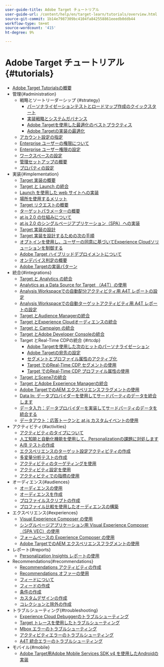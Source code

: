 ```yaml
---
user-guide-title: Adobe Target チュートリアル
user-guide-url: /content/help/en/target-learn/tutorials/overview.html
source-git-commit: 1b14e7987309bc4104fa842558861eeedb0ddb44
workflow-type: tm+mt
source-wordcount: '415'
ht-degree: 9%

---
```



# Adobe Target チュートリアル {#tutorials}

+ [Adobe Target Tutorialsの概要](../overview.md)
+ 管理{#administration}
   + 戦略とソートリーダーシップ {#strategy}
      + [パーソナライゼーションテストとロードマップ作成のクイックスタート](../strategy/create-personalization-roadmap-testing-plan.md)
      + [実装戦略とシステムガバナンス](../dev101/1-1-implementation-strategy-sys-governance.md)
      + [Adobe Targetを使用した最適化のベストプラクティス](../strategy/target-best-practices-for-optimization.md)
      + [Adobe Targetの実装の最適化](../strategy/optimize-your-target-implementation.md)
   + [アカウント設定の指定](../administration/set-up-account-preferences.md)
   + [Enterprise ユーザーの権限について](../administration/understanding-enterprise-user-permissions.md)
   + [Enterprise ユーザー権限の設定](../dev101/1-2-configure-ent-user-permissions.md)
   + [ワークスペースの設定](../administration/set-up-workspaces.md)
   + [管理セットアップの概要](../dev101/1-3-intro-to-admin-setup.md)
   + [プロパティの設定](../administration/set-up-properties.md)
+ 実装{#implementation}
   + [Target 実装の概要](../dev101/2-1-intro-to-target-implementation.md)
   + [Target と Launch の統合](../dev101/3-1-target-launch.md)
   + [Launch を使用した web サイトへの実装 ](https://experienceleague.adobe.com/docs/launch-learn/implementing-in-websites-with-launch/index.html?lang=ja)
   + [場所を使用するメリット](../dev101/2-2-benefits-of-locations.md)
   + [Target リクエストの概要](../dev101/2-3-intro-to-target-requests.md)
   + [ターゲットパラメーターの概要](../dev101/2-4-intro-to-target-params.md)
   + [at.js 2.0 の仕組みについて](../implementation/understanding-how-atjs-20-works.md)
   + [at.js 2.0 のシングルページアプリケーション（SPA）への実装](../implementation/implement-atjs-20-in-a-single-page-application.md)
   + [Target 実装の設計](../dev101/2-5-design-target-implementation.md)
   + [Target 実装を設計するための次の手順](../dev101/2-6-next-steps-design-target-implementation.md)
   + [ オプトインを使用し、ユーザーの同意に基づいてExperience Cloudソリューションを制御する ](https://experienceleague.adobe.com/docs/id-service/using/implementation/opt-in-service/use-opt-in-to-control-experience-cloud-activities-based-on-user-consent.html?lang=ja)
   + [Adobe Target ハイブリッドデプロイメントについて](../implementation/hybrid-deployment.md)
   + [オンデバイス判定の概要](../implementation/on-device-decisioning-overview.md)
   + [Adobe Targetの実装パターン](../implementation/implementation-patterns-for-adobe-target.md)
+ 統合{#integrations}
   + [Target と Analytics の統合](../dev101/3-2-target-analytics.md)
   + [Analytics as a Data Source for Target （A4T）の使用](../integrations/use-analytics-as-a-data-source-a4t.md)
   + [Analysis Workspaceでの自動配分アクティビティ用 A4T レポートの設定](../integrations/set-up-a4t-reports-in-analysis-workspace-for-auto-allocate-activities.md)
   + [Analysis Workspaceでの自動ターゲットアクティビティ用 A4T レポートの設定](../integrations/set-up-a4t-reports-in-analysis-workspace-for-auto-target-activities.md)
   + [Target とAudience Managerの統合](../dev101/3-3-target-dmp.md)
   + [Target とExperience Cloudオーディエンスの統合](../dev101/3-4-target-exc-audiences.md)
   + [Target と Campaign の統合](../dev101/3-6-target-campaign.md)
   + [Target とAdobe Developer Consoleの統合](../dev101/3-7-target-io.md)
   + Target とReal-Time CDPの統合 {#rtcdp}
      + [Adobe Targetを使用した次のヒットのパーソナライゼーション](../integrations/rtcdp/next-hit-personalization.md)
      + [Adobe Targetの宛先の設定](../integrations/rtcdp/configure-the-target-destination.md)
      + [セグメントとプロファイル属性のアクティブ化](../integrations/rtcdp/activate-segments-and-profile-attributes.md)
      + [Target でのReal-Time CDP セグメントの使用](../integrations/rtcdp/use-rtcdp-segments-in-target.md)
      + [Target でのReal-Time CDP プロファイル属性の使用](../integrations/rtcdp/use-rtcdp-profile-attributes-in-target.md)
   + [Target とScene7の統合](../dev101/3-8-target-scene7.md)
   + [Target とAdobe Experience Managerの統合](../dev101/3-5-target-aem.md)
   + [Adobe TargetでのAEM エクスペリエンスフラグメントの使用 ](https://helpx.adobe.com/experience-manager/kt/sites/using/experience-fragment-target-offer-feature-video-use.html)
   + [Data In: データプロバイダーを使用してサードパーティのデータを統合します](../integrations/use-data-providers-to-integrate-third-party-data.md)
   + [データ入力：データプロバイダーを実装してサードパーティのデータを統合する](../integrations/implement-data-providers-to-integrate-third-party-data.md)
   + [データアウト：応答トークンと at.js カスタムイベントの使用](../integrations/use-response-tokens-and-atjs-custom-events.md)
+ アクティビティ{#activities}
   + [アクティビティのタイプについて](../activities/understanding-the-types-of-activities.md)
   + [人工知能と自動化機能を使用して、Personalizationの課題に対処します](../activities/use-the-artificial-intelligence-and-automation-capabilities-to-meet-the-challenges-of-personalization.md)
   + [A/B テストの作成](../activities/create-ab-tests.md)
   + [エクスペリエンスのターゲット設定アクティビティの作成](../activities/create-experience-targeting-activities.md)
   + [多変量分析テストの作成](../activities/create-multivariate-tests.md)
   + [アクティビティのターゲティングを使用](../activities/use-activity-targeting.md)
   + [アクティビティ設定を使用](../activities/use-activity-settings.md)
   + [アクティビティでの指標の使用](../activities/use-metrics-in-activities.md)
+ オーディエンス{#audiences}
   + [オーディエンスの使用](../audiences/use-audiences.md)
   + [オーディエンスを作成](../audiences/create-audiences.md)
   + [プロファイルスクリプトの作成](../audiences/create-profile-scripts.md)
   + [プロファイル比較を使用したオーディエンスの構築](../audiences/use-profile-comparison-to-build-audiences.md)
+ エクスペリエンス{#experiences}
   + [Visual Experience Composer の使用](../experiences/use-the-visual-experience-composer.md)
   + [シングルページアプリケーション用 Visual Experience Composer （SPA VEC）の使用](../experiences/use-the-visual-experience-composer-for-single-page-applications.md)
   + [フォームベースの Experience Composer の使用](../experiences/use-the-form-based-experience-composer.md)
   + [Adobe TargetでのAEM エクスペリエンスフラグメントの使用 ](https://helpx.adobe.com/experience-manager/kt/sites/using/experience-fragment-target-offer-feature-video-use.html)
+ レポート{#reports}
   + [Personalization Insights レポートの使用](../reports/use-the-personalization-insights-reports.md)
+ Recommendations{#recommendations}
   + [Recommendations アクティビティの作成](../recommendations/create-a-recommendations-activity.md)
   + [Recommendations オファーの使用](../recommendations/use-recommendations-offers.md)
   + [フィードについて](../recommendations/understanding-feeds.md)
   + [フィードの作成](../recommendations/create-a-feed.md)
   + [条件の作成](../recommendations/create-criteria.md)
   + [カスタムデザインの作成](../recommendations/create-custom-designs.md)
   + [コレクションと除外の作成](../recommendations/create-collections-and-exclusions.md)
+ トラブルシューティング{#troubleshooting}
   + [Experience Cloud Debuggerのトラブルシューティング](../troubleshooting/troubleshoot-with-the-experience-cloud-debugger.md)
   + [Target トレースを使用したトラブルシューティング](../troubleshooting/troubleshoot-with-target-traces.md)
   + [Mbox エラーのトラブルシューティング](../dev101/4-1-troubleshoot-mbox-errors.md)
   + [アクティビティエラーのトラブルシューティング](../dev101/4-2-troubleshoot-activity-errors.md)
   + [A4T 統合エラーのトラブルシューティング](../dev101/4-3-troubleshoot-integration-errors.md)
+ モバイル{#mobile}
   + [Adobe Target用Adobe Mobile Services SDK v4 を使用したAndroidの実装](../mobile-v4/overview.md)
